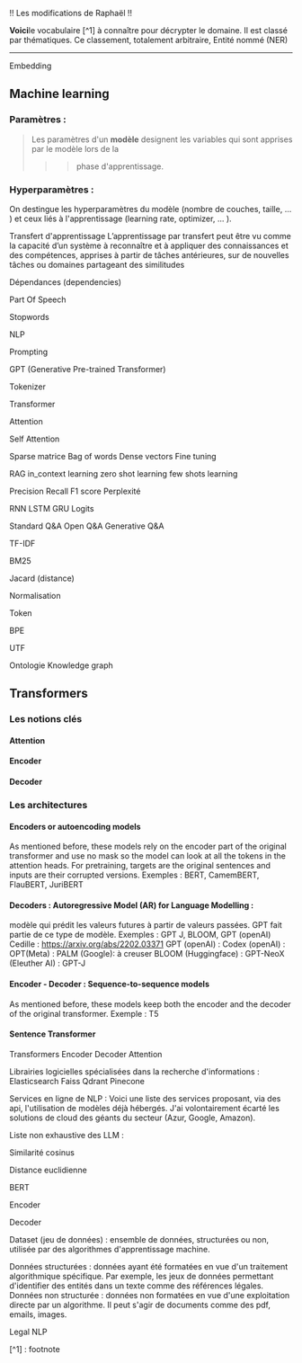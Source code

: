  !! Les modifications de Raphaël !!

**Voici**le vocabulaire [^1] à connaître pour décrypter le domaine. Il est classé par thématiques. Ce classement, totalement arbitraire, 
Entité nommé (NER)

---------- 

Embedding

## Machine learning 
### Paramètres : 
> Les paramètres d'un **modèle** designent les variables qui sont apprises par le modèle lors de la
> >> phase d'apprentissage. 
### Hyperparamètres : 
On destingue les hyperparamètres du modèle (nombre de couches, taille, ... ) et ceux liés à l'apprentissage (learning rate, optimizer, ... ). 

Transfert d'apprentissage
L’apprentissage par transfert peut être vu comme la capacité d’un système à reconnaître et à appliquer des connaissances et des compétences, apprises à partir de tâches antérieures, sur de nouvelles tâches ou domaines partageant des similitudes


Dépendances (dependencies)

Part Of Speech

Stopwords 

NLP 

Prompting

GPT (Generative Pre-trained Transformer)

Tokenizer 

Transformer 

Attention

Self Attention 



Sparse matrice 
Bag of words 
Dense vectors
Fine tuning 


RAG 
in_context learning
zero shot learning
few shots learning

Precision
Recall 
F1 score
Perplexité 

RNN
LSTM
GRU
Logits

Standard Q&A
Open Q&A
Generative Q&A

TF-IDF

BM25

Jacard (distance)

Normalisation

Token

BPE

UTF

Ontologie 
Knowledge graph

## Transformers

### Les notions clés 
#### Attention 
#### Encoder
#### Decoder 



### Les architectures 

####  Encoders or autoencoding models
As mentioned before, these models rely on the encoder part of the original transformer and use no mask so the model can look at all the tokens in the attention heads. For pretraining, targets are the original sentences and inputs are their corrupted versions.
Exemples : BERT, CamemBERT, FlauBERT, JuriBERT

#### Decoders : Autoregressive Model (AR) for Language Modelling : 
modèle qui prédit les valeurs futures à partir de valeurs passées. GPT fait partie de ce type de modèle. 
Exemples : GPT J, BLOOM,  GPT (openAI)
Cedille : https://arxiv.org/abs/2202.03371 
GPT (openAI) : 
Codex (openAI) : 
OPT(Meta) : 
PALM (Google): à creuser
BLOOM (Huggingface) : 
GPT-NeoX (Eleuther AI) : 
GPT-J

#### Encoder - Decoder : Sequence-to-sequence models
As mentioned before, these models keep both the encoder and the decoder of the original transformer.
Exemple : T5

#### Sentence Transformer




Transformers
Encoder
Decoder 
Attention

Librairies logicielles spécialisées dans la recherche d'informations : 
Elasticsearch
Faiss
Qdrant
Pinecone

Services en ligne de NLP : 
Voici une liste des services proposant, via des api, l'utilisation de modèles déjà hébergés. J'ai volontairement écarté les solutions de cloud des géants du secteur (Azur, Google, Amazon). 








Liste non exhaustive des LLM : 





Similarité cosinus 

Distance euclidienne

BERT 

Encoder 

Decoder

Dataset (jeu de données) : ensemble de données, structurées ou non, utilisée par des algorithmes d'apprentissage machine. 

Données structurées : données ayant été formatées en vue d'un traitement algorithmique spécifique. Par exemple, les jeux de données permettant d'identifier des entités dans un texte comme des références légales. 
Données non structurée : données non formatées en vue d'une exploitation directe par un algorithme. Il peut s'agir de documents comme des pdf, emails, images. 

Legal NLP


[^1] : footnote


